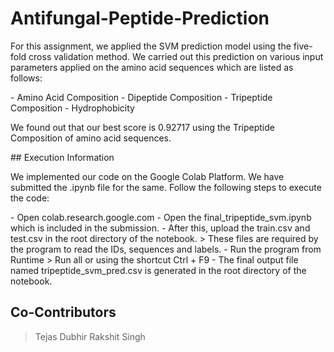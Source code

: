 # Antifungal-Peptide-Prediction

<p>For this assignment, we applied the SVM prediction model using the five-fold cross
validation method. We carried out this prediction on various input parameters applied on
the amino acid sequences which are listed as follows:</p>
- Amino Acid Composition
- Dipeptide Composition
- Tripeptide Composition
- Hydrophobicity
<p> We found out that our best score is 0.92717 using the Tripeptide Composition of amino
acid sequences. </p> 
## Execution Information
<p> We implemented our code on the Google Colab Platform. We have submitted the .ipynb
file for the same. Follow the following steps to execute the code: </p>
- Open colab.research.google.com
- Open the final_tripeptide_svm.ipynb which is included in the submission.
- After this, upload the train.csv and test.csv in the root directory of the notebook.
> These files are required by the program to read the IDs, sequences and labels.
- Run the program from Runtime > Run all or using the shortcut Ctrl + F9
- The final output file named tripeptide_svm_pred.csv is generated in the root
directory of the notebook.

## Co-Contributors
> Tejas Dubhir
> Rakshit Singh
